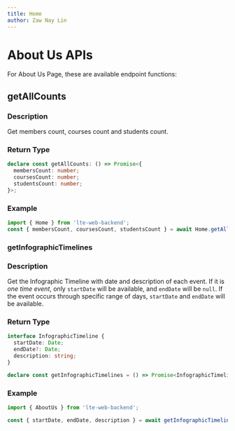 ```yaml
---
title: Home
author: Zaw Nay Lin
---
```


# About Us APIs

For About Us Page, these are available endpoint functions:

## getAllCounts

### Description

Get members count, courses count and students count.

### Return Type

```ts
declare const getAllCounts: () => Promise<{
  membersCount: number;
  coursesCount: number;
  studentsCount: number;
}>;
```

### Example

```ts
import { Home } from 'lte-web-backend';
const { membersCount, coursesCount, studentsCount } = await Home.getAllCounts();
```

### getInfographicTimelines

### Description

Get the Infographic Timeline with date and description of each event.
If it is _one time event_, only `startDate` will be available, and `endDate` will be `null`.
If the event occurs through specific range of days, `startDate` and `endDate` will be available.

### Return Type

```ts
interface InfographicTimeline {
  startDate: Date;
  endDate?: Date;
  description: string;
}

declare const getInfographicTimelines = () => Promise<InfographicTimeline[]>;
```

### Example

```ts
import { AboutUs } from 'lte-web-backend';

const { startDate, endDate, description } = await getInfographicTimelines();
```
